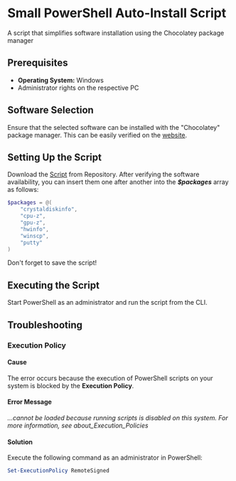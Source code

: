 # Small PowerShell Auto-Install Script
A script that simplifies software installation using the Chocolatey package manager

## Prerequisites
- **Operating System:** Windows
- Administrator rights on the respective PC

## Software Selection
Ensure that the selected software can be installed with the "Chocolatey" package manager.
This can be easily verified on the [website](https://community.chocolatey.org/packages).

## Setting Up the Script
Download the [Script](https://raw.githubusercontent.com/maxa04/small-powershell-autoinstall-script/refs/heads/main/autoinstall-custom.ps1) from Repository. 
After verifying the software availability, you can insert them one after another into the ***$packages*** array as follows:



```Powershell
$packages = @(
    "crystaldiskinfo",
    "cpu-z",
    "gpu-z",
    "hwinfo",
    "winscp",
    "putty"
)
```

Don't forget to save the script!

## Executing the Script
Start PowerShell as an administrator and run the script from the CLI.

## Troubleshooting

### Execution Policy

#### Cause
The error occurs because the execution of PowerShell scripts on your system is blocked by the **Execution Policy**.

#### Error Message
*...cannot be loaded because running scripts is disabled on this system. For more information, see about_Execution_Policies*

#### Solution

Execute the following command as an administrator in PowerShell:
```Powershell
Set-ExecutionPolicy RemoteSigned
```
